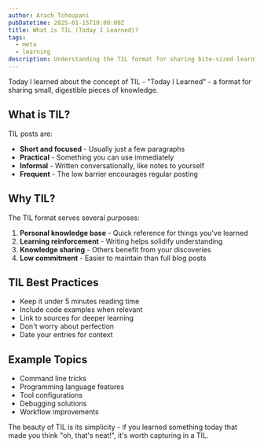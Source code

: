 ```yaml
---
author: Arach Tchoupani
pubDatetime: 2025-01-15T10:00:00Z
title: What is TIL (Today I Learned)?
tags:
  - meta
  - learning
description: Understanding the TIL format for sharing bite-sized learnings
---
```


Today I learned about the concept of TIL - "Today I Learned" - a format for sharing small, digestible pieces of knowledge.

## What is TIL?

TIL posts are:
- **Short and focused** - Usually just a few paragraphs
- **Practical** - Something you can use immediately
- **Informal** - Written conversationally, like notes to yourself
- **Frequent** - The low barrier encourages regular posting

## Why TIL?

The TIL format serves several purposes:

1. **Personal knowledge base** - Quick reference for things you've learned
2. **Learning reinforcement** - Writing helps solidify understanding
3. **Knowledge sharing** - Others benefit from your discoveries
4. **Low commitment** - Easier to maintain than full blog posts

## TIL Best Practices

- Keep it under 5 minutes reading time
- Include code examples when relevant
- Link to sources for deeper learning
- Don't worry about perfection
- Date your entries for context

## Example Topics

- Command line tricks
- Programming language features
- Tool configurations
- Debugging solutions
- Workflow improvements

The beauty of TIL is its simplicity - if you learned something today that made you think "oh, that's neat!", it's worth capturing in a TIL.